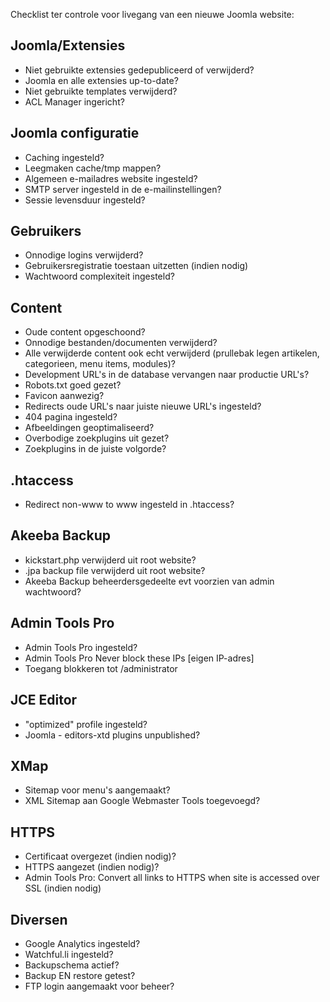 Checklist ter controle voor livegang van een nieuwe Joomla website:

## Joomla/Extensies
* Niet gebruikte extensies gedepubliceerd of verwijderd?
* Joomla en alle extensies up-to-date?
* Niet gebruikte templates verwijderd?
* ACL Manager ingericht?

## Joomla configuratie
* Caching ingesteld?
* Leegmaken cache/tmp mappen?
* Algemeen e-mailadres website ingesteld?
* SMTP server ingesteld in de e-mailinstellingen?
* Sessie levensduur ingesteld?

## Gebruikers
* Onnodige logins verwijderd?
* Gebruikersregistratie toestaan uitzetten (indien nodig)
* Wachtwoord complexiteit ingesteld?

## Content
* Oude content opgeschoond?
* Onnodige bestanden/documenten verwijderd?
* Alle verwijderde content ook echt verwijderd (prullebak legen artikelen, categorieen, menu items, modules)?
* Development URL's in de database vervangen naar productie URL's?
* Robots.txt goed gezet?
* Favicon aanwezig?
* Redirects oude URL's naar juiste nieuwe URL's ingesteld?
* 404 pagina ingesteld?
* Afbeeldingen geoptimaliseerd?
* Overbodige zoekplugins uit gezet?
* Zoekplugins in de juiste volgorde?

## .htaccess
* Redirect non-www to www ingesteld in .htaccess?

## Akeeba Backup
* kickstart.php verwijderd uit root website?
* .jpa backup file verwijderd uit root website?
* Akeeba Backup beheerdersgedeelte evt voorzien van admin wachtwoord?

## Admin Tools Pro
* Admin Tools Pro ingesteld?
* Admin Tools Pro Never block these IPs [eigen IP-adres]
* Toegang blokkeren tot /administrator

## JCE Editor
* "optimized" profile ingesteld?
* Joomla - editors-xtd plugins unpublished?

## XMap
* Sitemap voor menu's aangemaakt?
* XML Sitemap aan Google Webmaster Tools toegevoegd?

## HTTPS
* Certificaat overgezet (indien nodig)?
* HTTPS aangezet (indien nodig)?
* Admin Tools Pro: Convert all links to HTTPS when site is accessed over SSL (indien nodig)

## Diversen
* Google Analytics ingesteld?
* Watchful.li ingesteld?
* Backupschema actief?
* Backup EN restore getest?
* FTP login aangemaakt voor beheer?

